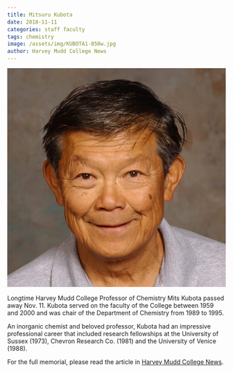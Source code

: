 ```yaml
---
title: Mitsuru Kubota
date: 2018-11-11
categories: staff faculty
tags: chemistry
image: /assets/img/KUBOTA1-850w.jpg
author: Harvey Mudd College News
---
```

![Mitsuru Kubota](/assets/img/KUBOTA1-850w.jpg)

Longtime Harvey Mudd College Professor of Chemistry Mits Kubota passed away Nov. 11. Kubota served on the faculty of the College between 1959 and 2000 and was chair of the Department of Chemistry from 1989 to 1995.

An inorganic chemist and beloved professor, Kubota had an impressive professional career that included research fellowships at the University of Sussex (1973), Chevron Research Co. (1981) and the University of Venice (1988).

For the full memorial, please read the article in [Harvey Mudd College News](https://www.hmc.edu/about-hmc/2018/11/30/in-memoriam-chemistry-professor-mitsuru-kubota/).
